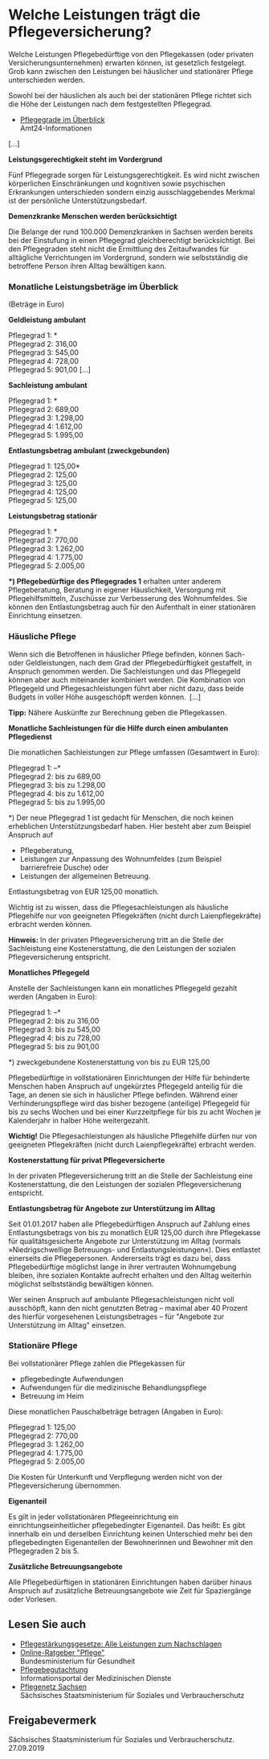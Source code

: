 # Welche Leistungen trägt die Pflegeversicherung?

Welche Leistungen Pflegebedürftige von den Pflegekassen (oder privaten Versicherungsunternehmen) erwarten können, ist gesetzlich festgelegt. Grob kann zwischen den Leistungen bei häuslicher und stationärer Pflege unterschieden werden.

Sowohl bei der häuslichen als auch bei der stationären Pflege richtet sich die Höhe der Leistungen nach dem festgestellten Pflegegrad.

* [Pflegegrade im Überblick](https://amt24dev.sachsen.de/zufi/lebenslagen/5000758)  
  Amt24-Informationen

[...]

**Leistungsgerechtigkeit steht im Vordergrund**

Fünf Pflegegrade sorgen für Leistungsgerechtigkeit. Es wird nicht zwischen körperlichen Einschränkungen und kognitiven sowie psychischen Erkrankungen unterschieden sondern einzig ausschlaggebendes Merkmal ist der persönliche Unterstützungsbedarf.

**Demenzkranke Menschen werden berücksichtigt**

Die Belange der rund 100.000 Demenzkranken in Sachsen werden bereits bei der Einstufung in einen Pflegegrad gleichberechtigt berücksichtigt. Bei den Pflegegraden steht nicht die Ermittlung des Zeitaufwandes für alltägliche Verrichtungen im Vordergrund, sondern wie selbstständig die betroffene Person ihren Alltag bewältigen kann.

### Monatliche Leistungsbeträge im Überblick

(Beträge in Euro)

**Geldleistung ambulant**

Pflegegrad 1: \*  
Pflegegrad 2: 316,00  
Pflegegrad 3: 545,00  
Pflegegrad 4: 728,00  
Pflegegrad 5: 901,00 [...]

**Sachleistung ambulant**

Pflegegrad 1: \*  
 Pflegegrad 2: 689,00  
 Pflegegrad 3: 1.298,00  
 Pflegegrad 4: 1.612,00  
 Pflegegrad 5: 1.995,00

**Entlastungsbetrag ambulant (zweckgebunden)**

Pflegegrad 1: 125,00\*  
 Pflegegrad 2: 125,00  
 Pflegegrad 3: 125,00  
 Pflegegrad 4: 125,00  
 Pflegegrad 5: 125,00

**Leistungsbetrag stationär**

Pflegegrad 1: \*  
 Pflegegrad 2: 770,00  
 Pflegegrad 3: 1.262,00  
 Pflegegrad 4: 1.775,00  
 Pflegegrad 5: 2.005,00

**\*) Pflegebedürftige des Pflegegrades 1** erhalten unter anderem Pflegeberatung, Beratung in eigener Häuslichkeit, Versorgung mit Pflegehilfsmitteln, Zuschüsse zur Verbesserung des Wohnumfeldes. Sie können den Entlastungsbetrag auch für den Aufenthalt in einer stationären Einrichtung einsetzen.

### Häusliche Pflege

Wenn sich die Betroffenen in häuslicher Pflege befinden, können Sach- oder Geldleistungen, nach dem Grad der Pflegebedürftigkeit gestaffelt, in Anspruch genommen werden. Die Sachleistungen und das Pflegegeld können aber auch miteinander kombiniert werden. Die Kombination von Pflegegeld und Pflegesachleistungen führt aber nicht dazu, dass beide Budgets in voller Höhe ausgeschöpft werden können. [...]

**Tipp:** Nähere Auskünfte zur Berechnung geben die Pflegekassen.

**Monatliche Sachleistungen für die Hilfe durch einen ambulanten Pflegedienst**

Die monatlichen Sachleistungen zur Pflege umfassen (Gesamtwert in Euro):

Pflegegrad 1: –\*  
 Pflegegrad 2: bis zu 689,00  
 Pflegegrad 3: bis zu 1.298,00  
 Pflegegrad 4: bis zu 1.612,00  
 Pflegegrad 5: bis zu 1.995,00

\*) Der neue Pflegegrad 1 ist gedacht für Menschen, die noch keinen erheblichen Unterstützungsbedarf haben. Hier besteht aber zum Beispiel Anspruch auf

* Pflegeberatung,
* Leistungen zur Anpassung des Wohnumfeldes (zum Beispiel barrierefreie Dusche) oder
* Leistungen der allgemeinen Betreuung.

Entlastungsbetrag von EUR 125,00 monatlich.

Wichtig ist zu wissen, dass die Pflegesachleistungen als häusliche Pflegehilfe nur von geeigneten Pflegekräften (nicht durch Laienpflegekräfte) erbracht werden können.

**Hinweis:** In der privaten Pflegeversicherung tritt an die Stelle der Sachleistung eine Kostenerstattung, die den Leistungen der sozialen Pflegeversicherung entspricht.

**Monatliches Pflegegeld**

Anstelle der Sachleistungen kann ein monatliches Pflegegeld gezahlt werden (Angaben in Euro):

Pflegegrad 1: –\*  
 Pflegegrad 2: bis zu 316,00  
 Pflegegrad 3: bis zu 545,00  
 Pflegegrad 4: bis zu 728,00  
 Pflegegrad 5: bis zu 901,00

\*) zweckgebundene Kostenerstattung von bis zu EUR 125,00

Pflegebedürftige in vollstationären Einrichtungen der Hilfe für behinderte Menschen haben Anspruch auf ungekürztes Pflegegeld anteilig für die Tage, an denen sie sich in häuslicher Pflege befinden. Während einer Verhinderungspflege wird das bisher bezogene (anteilige) Pflegegeld für bis zu sechs Wochen und bei einer Kurzzeitpflege für bis zu acht Wochen je Kalenderjahr in halber Höhe weitergezahlt.

**Wichtig!** Die Pflegesachleistungen als häusliche Pflegehilfe dürfen nur von geeigneten Pflegekräften (nicht durch Laienpflegekräfte) erbracht werden.

**Kostenerstattung für privat Pflegeversicherte**

In der privaten Pflegeversicherung tritt an die Stelle der Sachleistung eine Kostenerstattung, die den Leistungen der sozialen Pflegeversicherung entspricht.

**Entlastungsbetrag für Angebote zur Unterstützung im Alltag**

Seit 01.01.2017 haben alle Pflegebedürftigen Anspruch auf Zahlung eines Entlastungsbetrags von bis zu monatlich EUR 125,00 durch ihre Pflegekasse für qualitätsgesicherte Angebote zur Unterstützung im Alltag (vormals »Niedrigschwellige Betreuungs- und Entlastungsleistungen«). Dies entlastet einerseits die Pflegepersonen. Andererseits trägt es dazu bei, dass Pflegebedürftige möglichst lange in ihrer vertrauten Wohnumgebung bleiben, ihre sozialen Kontakte aufrecht erhalten und den Alltag weiterhin möglichst selbstständig bewältigen können.

Wer seinen Anspruch auf ambulante Pflegesachleistungen nicht voll ausschöpft, kann den nicht genutzten Betrag – maximal aber 40 Prozent des hierfür vorgesehenen Leistungsbetrages – für "Angebote zur Unterstützung im Alltag" einsetzen.

### Stationäre Pflege

Bei vollstationärer Pflege zahlen die Pflegekassen für

* pflegebedingte Aufwendungen
* Aufwendungen für die medizinische Behandlungspflege
* Betreuung im Heim

Diese monatlichen Pauschalbeträge betragen (Angaben in Euro):

Pflegegrad 1: 125,00  
 Pflegegrad 2: 770,00  
 Pflegegrad 3: 1.262,00  
 Pflegegrad 4: 1.775,00  
 Pflegegrad 5: 2.005,00

Die Kosten für Unterkunft und Verpflegung werden nicht von der Pflegeversicherung übernommen.

**Eigenanteil**

Es gilt in jeder vollstationären Pflegeeinrichtung ein einrichtungseinheitlicher pflegebedingter Eigenanteil. Das heißt: Es gibt innerhalb ein und derselben Einrichtung keinen Unterschied mehr bei den pflegebedingten Eigenanteilen der Bewohnerinnen und Bewohner mit den Pflegegraden 2 bis 5.

**Zusätzliche Betreuungsangebote**

Alle Pflegebedürftigen in stationären Einrichtungen haben darüber hinaus Anspruch auf zusätzliche Betreuungsangebote wie Zeit für Spaziergänge oder Vorlesen.

## Lesen Sie auch

* [Pflegestärkungsgesetze: Alle Leistungen zum Nachschlagen](https://www.bundesgesundheitsministerium.de/fileadmin/Dateien/5_Publikationen/Pflege/Broschueren/PSG_Alle_Leistungen.pdf "Pflegestärkungsgesetze: Alle Leistungen zum Nachschlagen (BMG)")
* [Online-Ratgeber "Pflege"](http://www.bundesgesundheitsministerium.de/themen/pflege/online-ratgeber-pflege.html "BMG: Online-Ratgeber Pflege")  
  Bundesministerium für Gesundheit
* [Pflegebegutachtung](https://www.pflegebegutachtung.de/versicherte/fragen-und-antworten.html "MDK: Pflegebegutachtung")  
  Informationsportal der Medizinischen Dienste
* [Pflegenetz Sachsen](http://www.pflegenetz.sachsen.de/ "Website des Pflegenetz Sachsen")  
  Sächsisches Staatsministerium für Soziales und Verbraucherschutz

## Freigabevermerk

Sächsisches Staatsministerium für Soziales und Verbraucherschutz. 27.09.2019
